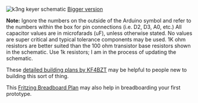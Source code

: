 ![k3ng keyer schematic](https://radioartisan.files.wordpress.com/2011/03/k3ng-keyer-schematic-2012052101.png)
[Bigger version](https://radioartisan.files.wordpress.com/2011/03/k3ng-keyer-schematic-2012052101.png)

**Note:** Ignore the numbers on the outside of the Arduino symbol and refer to the numbers within the box for pin connections (i.e. D2, D3, A0, etc.)  All capacitor values are in microfarads (uF), unless otherwise stated.  No values are super critical and typical tolerance components may be used.  1K ohm resistors are better suited than the 100 ohm transistor base resistors shown in the schematic.  Use 1k resistors; I am in the process of updating the schematic.

These [detailed building plans by KF4BZT](https://kf4bzt.wordpress.com/2015/08/06/arduino-cw-keyer-project/) may be helpful to people new to building this sort of thing.

This [Fritzing Breadboard Plan](http://fritzing.org/media/fritzing-repo/projects/k/k3ng-project/images/K3NG%20keyer_bb.png) may also help in breadboarding your first prototype.